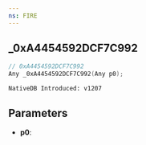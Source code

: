```yaml
---
ns: FIRE
---
```

## _0xA4454592DCF7C992

```c
// 0xA4454592DCF7C992
Any _0xA4454592DCF7C992(Any p0);
```

```
NativeDB Introduced: v1207
```

## Parameters
* **p0**:
